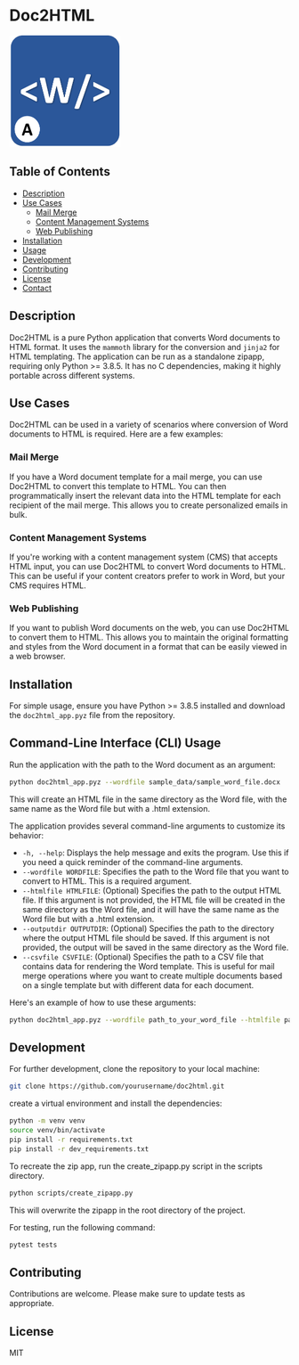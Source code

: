 # Doc2HTML

<img src="icon.png" alt="Alt text" width="200" height="200">

## Table of Contents

- [Description](#description)
- [Use Cases](#use-cases)
  - [Mail Merge](#mail-merge)
  - [Content Management Systems](#content-management-systems)
  - [Web Publishing](#web-publishing)
- [Installation](#installation)
- [Usage](#Command-Line-Interface-(CLI)-Usage)
- [Development](#development)
- [Contributing](#contributing)
- [License](#license)
- [Contact](#contact)

## Description

Doc2HTML is a pure Python application that converts Word documents to HTML format. It uses the `mammoth` library for the conversion and `jinja2` for HTML templating. The application can be run as a standalone zipapp, requiring only Python >= 3.8.5. It has no C dependencies, making it highly portable across different systems.

## Use Cases

Doc2HTML can be used in a variety of scenarios where conversion of Word documents to HTML is required. Here are a few examples:

### Mail Merge

If you have a Word document template for a mail merge, you can use Doc2HTML to convert this template to HTML. You can then programmatically insert the relevant data into the HTML template for each recipient of the mail merge. This allows you to create personalized emails in bulk.

### Content Management Systems

If you're working with a content management system (CMS) that accepts HTML input, you can use Doc2HTML to convert Word documents to HTML. This can be useful if your content creators prefer to work in Word, but your CMS requires HTML.

### Web Publishing

If you want to publish Word documents on the web, you can use Doc2HTML to convert them to HTML. This allows you to maintain the original formatting and styles from the Word document in a format that can be easily viewed in a web browser.

## Installation

For simple usage, ensure you have Python >= 3.8.5 installed and download the `doc2html_app.pyz` file from the repository.

## Command-Line Interface (CLI) Usage
Run the application with the path to the Word document as an argument:
```sh
python doc2html_app.pyz --wordfile sample_data/sample_word_file.docx
```
This will create an HTML file in the same directory as the Word file, with the same name as the Word file but with a .html extension.

The application provides several command-line arguments to customize its behavior:

- `-h, --help`: Displays the help message and exits the program. Use this if you need a quick reminder of the command-line arguments.
- `--wordfile WORDFILE`: Specifies the path to the Word file that you want to convert to HTML. This is a required argument.
- `--htmlfile HTMLFILE`: (Optional) Specifies the path to the output HTML file. If this argument is not provided, the HTML file will be created in the same directory as the Word file, and it will have the same name as the Word file but with a .html extension.
- `--outputdir OUTPUTDIR`: (Optional) Specifies the path to the directory where the output HTML file should be saved. If this argument is not provided, the output will be saved in the same directory as the Word file.
- `--csvfile CSVFILE`: (Optional) Specifies the path to a CSV file that contains data for rendering the Word template. This is useful for mail merge operations where you want to create multiple documents based on a single template but with different data for each document.

Here's an example of how to use these arguments:

```sh
python doc2html_app.pyz --wordfile path_to_your_word_file --htmlfile path_to_your_html_file --outputdir path_to_your_output_dir --csvfile path_to_your_csv_file
``` 

## Development
For further development, clone the repository to your local machine:

```sh
git clone https://github.com/yourusername/doc2html.git
```
create a virtual environment and install the dependencies:
```sh
python -m venv venv
source venv/bin/activate
pip install -r requirements.txt
pip install -r dev_requirements.txt
```
To recreate the zip app, run the create_zipapp.py script in the scripts directory.
```sh
python scripts/create_zipapp.py
```
This will overwrite the zipapp in the root directory of the project.

For testing, run the following command:
```sh
pytest tests
```
## Contributing
Contributions are welcome. Please make sure to update tests as appropriate.

## License
MIT

